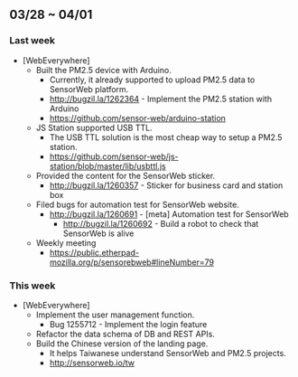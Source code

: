 ## 03/28 ~ 04/01 ##

### Last week
* [WebEverywhere]
  - Built the PM2.5 device with Arduino.
    - Currently, it already supported to upload PM2.5 data to SensorWeb platform.
    - http://bugzil.la/1262364 - Implement the PM2.5 station with Arduino
    - https://github.com/sensor-web/arduino-station
  - JS Station supported USB TTL.
    - The USB TTL solution is the most cheap way to setup a PM2.5 station.
    - https://github.com/sensor-web/js-station/blob/master/lib/usbttl.js
  - Provided the content for the SensorWeb sticker.
    - http://bugzil.la/1260357 - Sticker for business card and station box
  - Filed bugs for automation test for SensorWeb website.
    - http://bugzil.la/1260691 - [meta] Automation test for SensorWeb
      - http://bugzil.la/1260692 - Build a robot to check that SensorWeb is alive
  - Weekly meeting
    - https://public.etherpad-mozilla.org/p/sensorebweb#lineNumber=79

### This week
* [WebEverywhere]
  - Implement the user management function.
    - Bug 1255712 - Implement the login feature
  - Refactor the data schema of DB and REST APIs.
  - Build the Chinese version of the landing page.
    - It helps Taiwanese understand SensorWeb and PM2.5 projects.
    - http://sensorweb.io/tw
